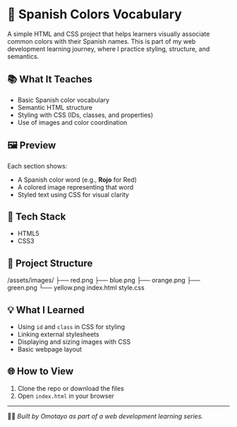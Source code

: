 # 🎨 Spanish Colors Vocabulary

A simple HTML and CSS project that helps learners visually associate common colors with their Spanish names. This is part of my web development learning journey, where I practice styling, structure, and semantics.

## 📚 What It Teaches

- Basic Spanish color vocabulary
- Semantic HTML structure
- Styling with CSS (IDs, classes, and properties)
- Use of images and color coordination

## 🖼️ Preview

Each section shows:
- A Spanish color word (e.g., **Rojo** for Red)
- A colored image representing that word
- Styled text using CSS for visual clarity

## 🧱 Tech Stack

- HTML5
- CSS3

## 📁 Project Structure

/assets/images/
├── red.png
├── blue.png
├── orange.png
├── green.png
└── yellow.png
index.html
style.css


## 💡 What I Learned

- Using `id` and `class` in CSS for styling
- Linking external stylesheets
- Displaying and sizing images with CSS
- Basic webpage layout

## 🌐 How to View

1. Clone the repo or download the files
2. Open `index.html` in your browser

---

👨‍💻 *Built by Omotayo as part of a web development learning series.*
